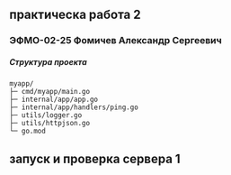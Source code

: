 ## практическа работа 2

### ЭФМО-02-25 Фомичев Александр Сергеевич

##### Структура проекта

```
myapp/
├─ cmd/myapp/main.go
├─ internal/app/app.go
├─ internal/app/handlers/ping.go  
├─ utils/logger.go
├─ utils/httpjson.go             
└─ go.mod
```

## запуск и проверка сервера 1
